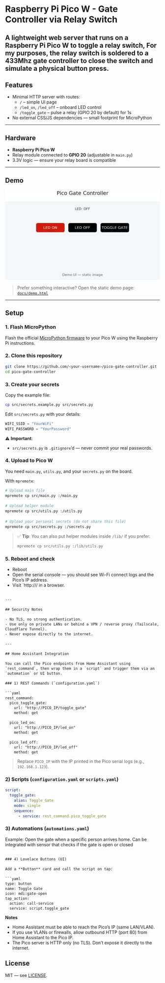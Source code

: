 # Raspberry Pi Pico W - Gate Controller via Relay Switch

A lightweight web server that runs on a **Raspberry Pi Pico W** to toggle a relay switch,
For my purposes, the relay switch is soldered to a 433Mhz gate controller to close the switch and simulate a physical button press.
---

## Features

- Minimal HTTP server with routes:
  - `/` – simple UI page
  - `/led_on`, `/led_off` – onboard LED control
  - `/toggle_gate` – pulse a relay (GPIO 20 by default) for 1s
- No external CSS/JS dependencies — small footprint for MicroPython

---

## Hardware

- **Raspberry Pi Pico W**
- Relay module connected to **GPIO 20** (adjustable in `main.py`)
- 3.3V logic — ensure your relay board is compatible


---

## Demo

![Pico Gate Controller UI](docs/demo_screenshot.png)

> Prefer something interactive? Open the static demo page: [`docs/demo.html`](docs/demo.html)

---

## Setup

### 1. Flash MicroPython
Flash the official [MicroPython firmware](https://micropython.org/download/rp2-pico-w/) to your Pico W using the Raspberry Pi instructions.

### 2. Clone this repository
```bash
git clone https://github.com/<your-username>/pico-gate-controller.git
cd pico-gate-controller
```

### 3. Create your secrets
Copy the example file:
```bash
cp src/secrets.example.py src/secrets.py
```

Edit `src/secrets.py` with your details:
```python
WIFI_SSID = "YourWiFi"
WIFI_PASSWORD = "YourPassword"

```

⚠️ **Important**:  
- `src/secrets.py` is `.gitignore`’d — never commit your real passwords.

### 4. Upload to Pico W
You need `main.py`, `utils.py`, and your `secrets.py` on the board.  

With `mpremote`:
```bash
# Upload main file
mpremote cp src/main.py :/main.py

# Upload helper module
mpremote cp src/utils.py :/utils.py

# Upload your personal secrets (do not share this file)
mpremote cp src/secrets.py :/secrets.py
```

> ✅ **Tip**: You can also put helper modules inside `/lib/` if you prefer:
> ```bash
> mpremote cp src/utils.py :/lib/utils.py
> ```

### 5. Reboot and check
- Reboot
- Open the serial console — you should see Wi-Fi connect logs and the Pico’s IP address.  
- Visit `http://<pico-ip>/ in a browser.  
```

---

## Security Notes

- No TLS, no strong authentication.
- Use only on private LANs or behind a VPN / reverse proxy (Tailscale, Cloudflare Tunnel).
- Never expose directly to the internet.

---

## Home Assistant Integration

You can call the Pico endpoints from Home Assistant using `rest_command`, then wrap them in a `script` and trigger them via an `automation` or UI button.

### 1) REST Commands (`configuration.yaml`)

```yaml
rest_command:
  pico_toggle_gate:
    url: "http://PICO_IP/toggle_gate"
    method: get

  pico_led_on:
    url: "http://PICO_IP/led_on"
    method: get

  pico_led_off:
    url: "http://PICO_IP/led_off"
    method: get
```

> Replace `PICO_IP` with the IP printed in the Pico serial logs (e.g., `192.168.1.123`).

### 2) Scripts (`configuration.yaml` or `scripts.yaml`)

```yaml
script:
  toggle_gate:
    alias: Toggle Gate
    mode: single
    sequence:
      - service: rest_command.pico_toggle_gate
```

### 3) Automations (`automations.yaml`)

Example: Open the gate when a specific person arrives home.
Can be integrated with sensor that checks if the gate is open or closed

```

### 4) Lovelace Buttons (UI)

Add a **Button** card and call the script on tap:

```yaml
type: button
name: Toggle Gate
icon: mdi:gate-open
tap_action:
  action: call-service
  service: script.toggle_gate
```

**Notes**

- Home Assistant must be able to reach the Pico’s IP (same LAN/VLAN).
- If you use VLANs or firewalls, allow outbound HTTP (port 80) from Home Assistant to the Pico IP.
- The Pico server is HTTP only (no TLS). Don’t expose it directly to the internet.

## License

MIT — see [LICENSE](./LICENSE).
